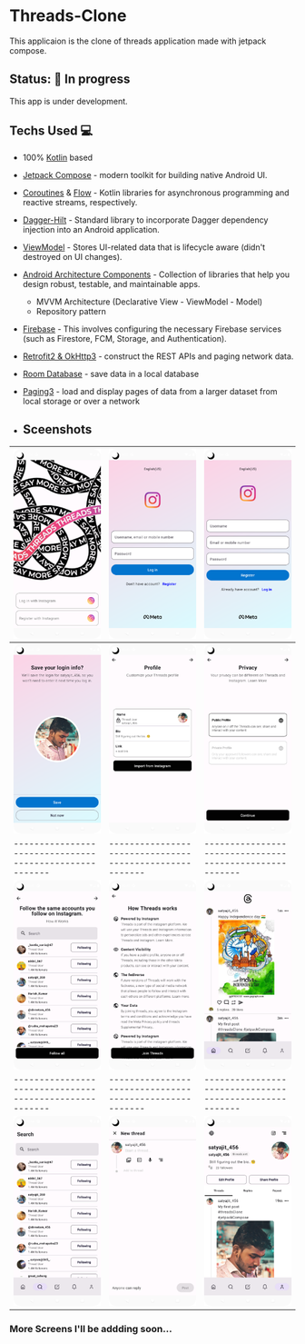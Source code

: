 # Threads-Clone
This applicaion is the clone of threads application made with jetpack compose. 

## Status: 🚧 In progress
This app is under development. 

## Techs Used 💻
- 100% [Kotlin](https://kotlinlang.org/) based
- [Jetpack Compose](https://developer.android.com/jetpack/compose) - modern toolkit for building native Android UI.
- [Coroutines](https://github.com/Kotlin/kotlinx.coroutines) & [Flow](https://developer.android.com/kotlin/flow) -  Kotlin libraries for asynchronous programming and reactive streams, respectively.
- [Dagger-Hilt](https://dagger.dev/hilt/) - Standard library to incorporate Dagger dependency injection into an Android application.
- [ViewModel](https://developer.android.com/topic/libraries/architecture/viewmodel) - Stores UI-related data that is lifecycle aware (didn't destroyed on UI changes).
- [Android Architecture Components](https://developer.android.com/topic/architecture) - Collection of libraries that help you design robust, testable, and maintainable apps.
  - MVVM Architecture (Declarative View - ViewModel - Model)
  - Repository pattern
- [Firebase](https://firebase.google.com/) - This involves configuring the necessary Firebase services (such as Firestore, FCM, Storage, and Authentication).
- [Retrofit2 & OkHttp3](https://github.com/square/retrofit) - construct the REST APIs and paging network data.
- [Room Database](https://developer.android.com/training/data-storage/room) - save data in a local database
- [Paging3](https://developer.android.com/topic/libraries/architecture/paging/v3-overview) - load and display pages of data from a larger dataset from local storage or over a network

- ## Sceenshots

| ![](https://github.com/Satyajit-350/Threads-Clone/blob/master/screenshots/Screenshot_20240325_175506.png) | ![](https://github.com/Satyajit-350/Threads-Clone/blob/master/screenshots/login.png) | ![](https://github.com/Satyajit-350/Threads-Clone/blob/master/screenshots/register.png) | 
|-------------------------------------------------------|-------------------------------------------------------|-------------------------------------------------------|
| ![](https://github.com/Satyajit-350/Threads-Clone/blob/master/screenshots/save_info.png) | ![](https://github.com/Satyajit-350/Threads-Clone/blob/master/screenshots/import_profile.png) | ![](https://github.com/Satyajit-350/Threads-Clone/blob/master/screenshots/profile_type.png) | 
|-------------------------------------------------------|-------------------------------------------------------|-------------------------------------------------------|
| ![](https://github.com/Satyajit-350/Threads-Clone/blob/master/screenshots/follow.png) | ![](https://github.com/Satyajit-350/Threads-Clone/blob/master/screenshots/working.png) | ![](https://github.com/Satyajit-350/Threads-Clone/blob/master/screenshots/home.png) | 
|-------------------------------------------------------|-------------------------------------------------------|-------------------------------------------------------|
| ![](https://github.com/Satyajit-350/Threads-Clone/blob/master/screenshots/search.png) | ![](https://github.com/Satyajit-350/Threads-Clone/blob/master/screenshots/add_threads.png) | ![](https://github.com/Satyajit-350/Threads-Clone/blob/master/screenshots/profile_screen.png) | 

### More Screens I'll be addding soon...

